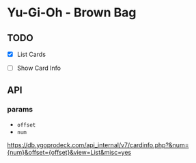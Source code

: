 # Yu-Gi-Oh - Brown Bag


## TODO

- [x] List Cards
- [ ] Show Card Info


## API

### params

- `offset`
- `num`



https://db.ygoprodeck.com/api_internal/v7/cardinfo.php?&num={num}&offset={offset}&view=List&misc=yes
